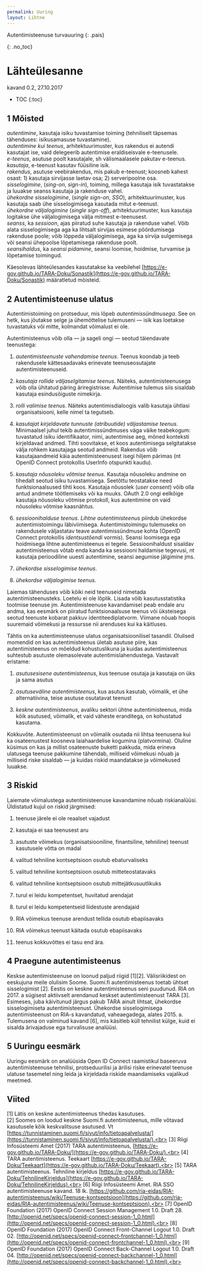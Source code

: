 ```yaml
---
permalink: Uuring
layout: Lihtne
---
```


Autentimisteenuse turvauuring
{: .pais}

{: .no_toc}

# Lähteülesanne

kavand 0.2, 27.10.2017

- TOC
{:toc}

## 1 Mõisted

_autentimine_, kasutaja isiku tuvastamise toiming (tehniliselt täpsemas tähenduses: isikusamasuse tuvastamine).<br>
_autentimine kui teenus_, arhitektuurimuster, kus rakendus ei autendi kasutajat ise, vaid delegeerib autentimise eraldiseisvale e-teenusele.<br>
_e-teenus_, asutuse poolt kasutajale, sh välismaalasele pakutav e-teenus.<br>
_kasutaja_, e-teenust kasutav füüsiline isik.<br>
_rakendus_, asutuse veebirakendus, mis pakub e-teenust; koosneb kahest osast: 1) kasutaja sirvijasse laetav osa; 2) serveripoolne osa.<br>
_sisselogimine_, (_sing-on_, _sign-in_), toiming, millega kasutaja isik tuvastatakse ja luuakse seanss kasutaja ja rakenduse vahel.<br>
_ühekordne sisselogimine_, (_single sign-on_, _SSO_), arhitektuurimuster, kus kasutaja saab ühe sisselogimisega kasutada mitut e-teenust.<br>
_ühekordne väljalogimine_ (_single sign-off_), arhitektuurimuster, kus kasutaja logitakse ühe väljalogimisega välja mitmest e-teenusest.<br>
_seanss_, ka _sessioon_, ajas piiratud suhe kasutaja ja rakenduse vahel. Võib alata sisselogimisega aga ka lihtsalt sirvijas esimese pöördumisega rakenduse poole; võib lõppeda väljalogimisega, aga ka sirvija sulgemisega või seansi ühepoolse lõpetamisega rakenduse poolt.<br>
_seansihaldus_, ka _seansi pidamine_, seansi loomise, hoidmise, turvamise ja lõpetamise toimingud.<br>

Käesolevas lähteülesandes kasutatakse ka veebilehel [https://e-gov.github.io/TARA-Doku/Sonastik](https://e-gov.github.io/TARA-Doku/Sonastik) määratletud mõisteid.

## 2 Autentimisteenuse ulatus 

Autentimistoiming on protseduur, mis lõpeb _autentimissündmusega_. See on hetk, kus jõutakse selge ja ühemõttelise tulemuseni &mdash; isik kas loetakse tuvastatuks või mitte, kolmandat võimalust ei ole. 

Autentimisteenus võib olla &mdash; ja sageli ongi &mdash; seotud täiendavate teenustega:

1) _autentimisteenuste vahendamise teenus_. Teenus koondab ja teeb rakendusele kättesaadavaks erinevate teenuseosutajate autentimisteenuseid.

2) _kasutaja rollide väljaselgitamise teenus_. Näiteks, autentimisteenusega võib olla ühitatud päring äriregistrisse. Autentimise tulemus siis sisaldab kasutaja esindusõiguste nimekirja.

3) _rolli valimise teenus_. Näiteks autentimisdialoogis valib kasutaja ühtlasi organisatsiooni, kelle nimel ta tegutseb.

4) _kasutajat kirjeldavate tunnuste (atribuutide) väljastamise teenus_. Minimaalsel juhul tekib autentimissündmuses väga väike teabekogum: tuvastatud isiku identifikaator, nimi, autentimise aeg, mõned konteksti kirjeldavad andmed. Tihti soovitakse, et koos autentimisega selgitatakse välja rohkem kasutajaga seotud andmeid. Rakendus võib kasutajaandmeid käia autentimisteenusest isegi hiljem pärimas (nt OpenID Connect protokollis UserInfo otspunkti kaudu).

5) _kasutaja nõusoleku võtmise teenus_. Kasutaja nõusoleku andmine on tihedalt seotud isiku tuvastamisega. Seetõttu teostatakse need funktsionaalsused tihti koos. Kasutaja nõusolek (_user consent_) võib olla antud andmete töötlemiseks või ka muuks. OAuth 2.0 ongi eelkõige kasutaja nõusoleku võtmise protokoll, kus autentimine on vaid nõusoleku võtmise kaasnähtus.

6) _sessioonihalduse teenus_. _Lihtne autentimisteenus_ piirdub ühekordse autentimistoimingu läbiviimisega. Autentimistoimingu tulemuseks on rakendusele väljastatav teave autentimissündmuse kohta (OpenID Connect protokollis _identsustõendi_ vormis). Seansi loomisega ega hoidmisega lihtne autentimisteenus ei tegele. Sessioonihaldust sisaldav autentimisteenus võtab enda kanda ka sessiooni haldamise tegevusi, nt kasutaja perioodiline uuesti autentimine, seansi aegumise jälgimine jms.  

7) _ühekordse sisselogimise teenus_. 

8) _ühekordse väljalogimise teenus_.

Laiemas tähenduses võib kõiki neid teenuseid nimetada autentimisteenusteks. 
Loetelu ei ole lõplik. Lisada võib kasutusstatistika tootmise teenuse jm. Autentimisteenuse kavandamisel peab endale aru andma, kas eesmärk on piiratud funktsionaalsuse teenus või üksteisega seotud teenuste kobarat pakkuv identiteediplatvorm. Viimane nõuab hoopis suuremaid võimekusi ja ressursse nii arenduses kui ka käitluses.

Tähtis on ka autentimisteenuse ulatus organisatsioonilisel tasandil. Olulised momendid on kas autentimisteenus ületab asutuse piire, kas autentimisteenus on mõeldud kohustuslikuna ja kuidas autentimisteenus suhtestub asutuste olemasolevate autentimislahendustega. Vastavalt eristame:

1) _asutusesisene autentimisteenus_, kus teenuse osutaja ja kasutaja on üks ja sama asutus

2) _asutuseväline autentimisteenus_, kus asutus kasutab, võimalik, et ühe alternatiivina, teise asutuse osutatavat teenust

3) _keskne autentimisteenus_, avaliku sektori ühtne autentimisteenus, mida kõik asutused, võimalik, et vaid väheste eranditega, on kohustatud kasutama.

Kokkuvõte. Autentimisteenust on võimalik osutada nii lihtsa teenusena kui ka osateenustest koosneva laiahaardelise kogumina (platvormina). Oluline küsimus on kas ja millist osateenuste buketti pakkuda, mida erineva ulatusega teenuse pakkumine tähendab, milliseid võimekusi nõuab ja milliseid riske sisaldab &mdash; ja kuidas riskid maandatakse ja võimekused luuakse.

## 3 Riskid

Laiemate võimalustega autentimisteenuse kavandamine nõuab riskianalüüsi. Üldistatud kujul on riskid järgmised:

1) teenuse järele ei ole reaalset vajadust

2) kasutaja ei saa teenusest aru

3) asutuste võimekus (organisatsiooniline, finantsiline, tehniline) teenust kasutusele võtta on madal

4) valitud tehniline kontseptsioon osutub ebaturvaliseks

5) valitud tehniline kontseptsioon osutub mitteteostatavaks

6) valitud tehniline kontseptsioon osutub mittejätkusuutlikuks

7) turul ei leidu kompetentset, huvitatud arendajat

8) turul ei leidu kompetentseid liidestuste arendajaid

9) RIA võimekus teenuse arendust tellida osutub ebapiisavaks

10) RIA võimekus teenust käitada osutub ebapiisavaks

11) teenus kokkuvõttes ei tasu end ära.

## 4 Praegune autentimisteenus

 Keskse autentimisteenuse on loonud paljud riigid [1][2]. Välisriikidest on eeskujuna meile olulisim Soome. Suomi.fi autentimisteenus toetab ühtset sisselogimist [2]. Eestis on keskne autentimisteenus seni puudunud. RIA on 2017. a sügisest aktiivselt arendanud keskset autentimisteenust TARA [3]. Esimeses, juba käivitunud järgus pakub TARA ainult lihtsat, ühekordse sisselogimiseta autentimisteenust. Ühekordse sisselogimisega autentimisteenust on RIA-s kavandatud, vaheaegadega, alates 2015. a. Tulemusena on valminud kavand [6], mis käsitleb küll tehnilist külge, kuid ei sisalda ärivajaduse ega turvalisuse analüüsi.

## 5 Uuringu eesmärk

Uuringu eesmärk on analüüsida Open ID Connect raamistikul baseeruva autentimisteenuse tehnilisi, protseduurilisi ja ärilisi riske erinevatel teenuse ulatuse tasemetel ning leida ja kirjeldada riskide maandamiseks vajalikud meetmed.

## Viited

[1] Lätis on keskne autentimisteenus tihedas kasutuses.<br>
[2] Soomes on loodud keskne Suomi.fi autentimisteenus, mille võtavad kasutusele kõik keskvalitsuse asutused. Vt [https://tunnistaminen.suomi.fi/sivut/info/tietoapalvelusta/](https://tunnistaminen.suomi.fi/sivut/info/tietoapalvelusta/).<br>
[3] Riigi Infosüsteemi Amet (2017) TARA autentimisteenus, [https://e-gov.github.io/TARA-Doku/](https://e-gov.github.io/TARA-Doku/).<br>
[4] TARA autentimisteenus. Teekaart [https://e-gov.github.io/TARA-Doku/Teekaart](https://e-gov.github.io/TARA-Doku/Teekaart).<br>
[5] TARA autentimisteenus. Tehniline kirjeldus [https://e-gov.github.io/TARA-Doku/TehnilineKirjeldus](https://e-gov.github.io/TARA-Doku/TehnilineKirjeldus).<br>
[6] Riigi Infosüsteemi Amet. RIA SSO autentimisteenuse kavand. 18 lk. [https://github.com/ria-eidas/RIA-autentimisteenus/wiki/Teenuse-kontseptsioon](https://github.com/ria-eidas/RIA-autentimisteenus/wiki/Teenuse-kontseptsioon).<br>
[7] OpenID Foundation (2017) OpenID Connect Session Management 1.0. Draft 28. [http://openid.net/specs/openid-connect-session-1_0.html](http://openid.net/specs/openid-connect-session-1_0.html).<br>
[8] OpenID Foundation (2017) OpenID Connect Front-Channel Logout 1.0. Draft 02. 
[http://openid.net/specs/openid-connect-frontchannel-1_0.html](http://openid.net/specs/openid-connect-frontchannel-1_0.html).<br>
[9] OpenID Foundation (2017) OpenID Connect Back-Channel Logout 1.0. Draft 04. [http://openid.net/specs/openid-connect-backchannel-1_0.html](http://openid.net/specs/openid-connect-backchannel-1_0.html).<br>
